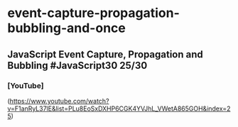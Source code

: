 # event-capture-propagation-bubbling-and-once
## JavaScript Event Capture, Propagation and Bubbling #JavaScript30 25/30
### [YouTube]
(https://www.youtube.com/watch?v=F1anRyL37lE&list=PLu8EoSxDXHP6CGK4YVJhL_VWetA865GOH&index=25)
